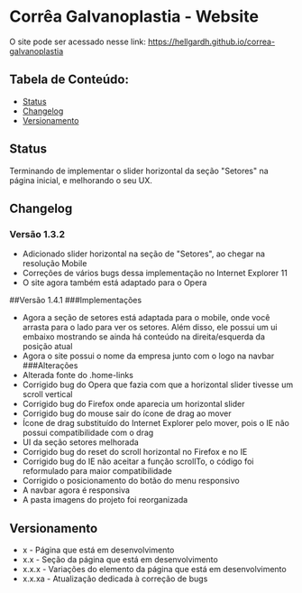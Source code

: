 # Corrêa Galvanoplastia - Website
O site pode ser acessado nesse link: https://hellgardh.github.io/correa-galvanoplastia

## Tabela de Conteúdo:
* [Status](#status)
* [Changelog](#changelog)
* [Versionamento](#versionamento)

## Status
Terminando de implementar o slider horizontal da seção "Setores" na página inicial, e melhorando o seu UX.

## Changelog

### Versão 1.3.2
* Adicionado slider horizontal na seção de "Setores", ao chegar na resolução Mobile
* Correções de vários bugs dessa implementação no Internet Explorer 11
* O site agora também está adaptado para o Opera

##Versão 1.4.1
###Implementações
* Agora a seção de setores está adaptada para o mobile, onde você arrasta para o lado para ver os setores. Além disso, ele possui um ui embaixo mostrando se ainda há conteúdo na direita/esquerda da posição atual
* Agora o site possui o nome da empresa junto com o logo na navbar
###Alterações
* Alterada fonte do .home-links
* Corrigido bug do Opera que fazia com que a horizontal slider tivesse um scroll vertical
* Corrigido bug do Firefox onde aparecia um horizontal slider
* Corrigido bug do mouse sair do ícone de drag ao mover
* Ícone de drag substituído do Internet Explorer pelo mover, pois o IE não possui compatibilidade com o drag
* UI da seção setores melhorada
* Corrigido bug do reset do scroll horizontal no Firefox e no IE
* Corrigido bug do IE não aceitar a função scrollTo, o código foi reformulado para maior compatibilidade
* Corrigido o posicionamento do botão do menu responsivo
* A navbar agora é responsiva
* A pasta imagens do projeto foi reorganizada

## Versionamento
* x - Página que está em desenvolvimento
* x.x - Seção da página que está em desenvolvimento
* x.x.x - Variações do elemento da página que está em desenvolvimento
* x.x.xa - Atualização dedicada à correção de bugs
